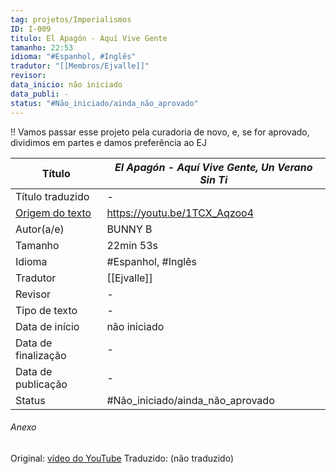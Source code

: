```yaml
---
tag: projetos/Imperialismos
ID: I-009
titulo: El Apagón - Aquí Vive Gente
tamanho: 22:53
idioma: "#Espanhol, #Inglês"
tradutor: "[[Membros/Ejvalle]]"
revisor: 
data_inicio: não iniciado
data_publi: -
status: "#Não_iniciado/ainda_não_aprovado" 
---
```

!! Vamos passar esse projeto pela curadoria de novo, e, se for aprovado, dividimos em partes e damos preferência ao EJ

| Título                                          | _El Apagón - Aquí Vive Gente, Un Verano Sin Ti_ |
| ----------------------------------------------- | --------------------------------------------- |
| Título traduzido                                | -                                             |
| [Origem do texto](https://youtu.be/1TCX_Aqzoo4) | https://youtu.be/1TCX_Aqzoo4                  |
| Autor(a/e)                                      | BUNNY B                                       |
| Tamanho                                         | 22min 53s                                        |
| Idioma                                          | #Espanhol, #Inglês                            |
| Tradutor                                        | [[Ejvalle]]                                   |
| Revisor                                         | -                                             |
| Tipo de texto                                   | -                                             |
| Data de início                                  | não iniciado                                  |
| Data de finalização                             | -                                             |
| Data de publicação                              |-                                             |
| Status | #Não_iniciado/ainda_não_aprovado |

###### Anexo
Original: [vídeo do YouTube](https://youtu.be/1TCX_Aqzoo4)
Traduzido: (não traduzido)